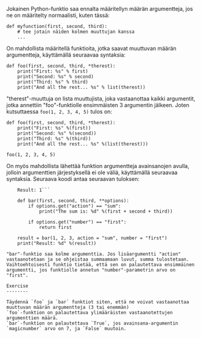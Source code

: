 Jokainen Python-funktio saa ennalta määritellyn määrän argumentteja, jos ne on määritelty normaalisti, kuten tässä:

    def myfunction(first, second, third):
        # tee jotain näiden kolmen muuttujan kanssa
        ...

On mahdollista määritellä funktioita, jotka saavat muuttuvan määrän argumentteja, käyttämällä seuraavaa syntaksia:

    def foo(first, second, third, *therest):
        print("First: %s" % first)
        print("Second: %s" % second)
        print("Third: %s" % third)
        print("And all the rest... %s" % list(therest))

"therest"-muuttuja on lista muuttujista, joka vastaanottaa kaikki argumentit, jotka annettiin "foo"-funktiolle ensimmäisten 3 argumentin jälkeen. Joten kutsuttaessa `foo(1, 2, 3, 4, 5)` tulos on:

    def foo(first, second, third, *therest):
        print("First: %s" %(first))
        print("Second: %s" %(second))
        print("Third: %s" %(third))
        print("And all the rest... %s" %(list(therest)))
    
    foo(1, 2, 3, 4, 5)

On myös mahdollista lähettää funktion argumentteja avainsanojen avulla, jolloin argumenttien järjestyksellä ei ole väliä, käyttämällä seuraavaa syntaksia. Seuraava koodi antaa seuraavan tuloksen: 
```The sum is: 6
    Result: 1```

    def bar(first, second, third, **options):
        if options.get("action") == "sum":
            print("The sum is: %d" %(first + second + third))
    
        if options.get("number") == "first":
            return first
    
    result = bar(1, 2, 3, action = "sum", number = "first")
    print("Result: %d" %(result))

"bar"-funktio saa kolme argumenttia. Jos lisäargumentti "action" vastaanotetaan ja se ohjeistaa summaamaan luvut, summa tulostetaan. Vaihtoehtoisesti funktio tietää, että sen on palautettava ensimmäinen argumentti, jos funktiolle annetun "number"-parametrin arvo on "first".

Exercise
--------

Täydennä `foo` ja `bar` funktiot siten, että ne voivat vastaanottaa muuttuvan määrän argumentteja (3 tai enemmän)
`foo`-funktion on palautettava ylimääräisten vastaanotettujen argumenttien määrä.
`bar`-funktion on palautettava `True`, jos avainsana-argumentin `magicnumber` arvo on 7, ja `False` muutoin.